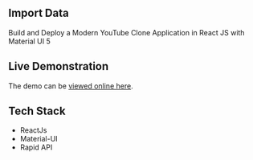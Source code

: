 ## Import Data
Build and Deploy a Modern YouTube Clone  Application in React JS with Material UI 5

## Live Demonstration
The demo can be [viewed online here](https://stirring-conkies-21e753.netlify.app).

## Tech Stack
* ReactJs
* Material-UI
* Rapid API

